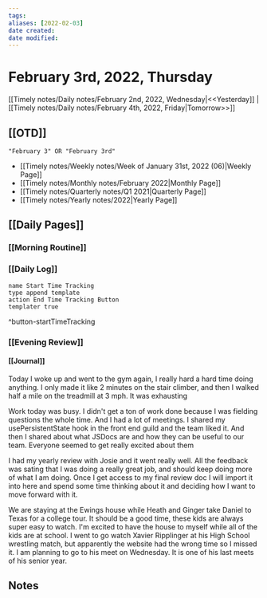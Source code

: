 ```yaml
---
tags:
aliases: [2022-02-03]
date created:
date modified:
---
```


# February 3rd, 2022, Thursday

[[Timely notes/Daily notes/February 2nd, 2022, Wednesday|<<Yesterday]] | [[Timely notes/Daily notes/February 4th, 2022, Friday|Tomorrow>>]]

## [[OTD]]

```query
"February 3" OR "February 3rd"
```
- [[Timely notes/Weekly notes/Week of January 31st, 2022 (06)|Weekly Page]]
- [[Timely notes/Monthly notes/February 2022|Monthly Page]]
- [[Timely notes/Quarterly notes/Q1 2021|Quarterly Page]]
- [[Timely notes/Yearly notes/2022|Yearly Page]]

## [[Daily Pages]]

### [[Morning Routine]]

### [[Daily Log]]

```button
name Start Time Tracking
type append template
action End Time Tracking Button
templater true
```
^button-startTimeTracking

### [[Evening Review]]

#### [[Journal]]

Today I woke up and went to the gym again, I really hard a hard time doing anything. I only made it like 2 minutes on the stair climber, and then I walked half a mile on the treadmill at 3 mph. It was exhausting

Work today was busy. I didn't get a ton of work done because I was fielding questions the whole time. And I had a lot of meetings. I shared my usePersistentState hook in the front end guild and the team liked it. And then I shared about what JSDocs are and how they can be useful to our team. Everyone seemed to get really excited about them

I had my yearly review with Josie and it went really well. All the feedback was sating that I was doing a really great job, and should keep doing more of what I am doing. Once I get access to my final review doc I will import it into here and spend some time thinking about it and deciding how I want to move forward with it.

We are staying at the Ewings house while Heath and Ginger take Daniel to Texas for a college tour. It should be a good time, these kids are always super easy to watch. I'm excited to have the house to myself while all of the kids are at school. I went to go watch Xavier Ripplinger at his High School wrestling match, but apparently the website had the wrong time so I missed it. I am planning to go to his meet on Wednesday. It is one of his last meets of his senior year.

## Notes
